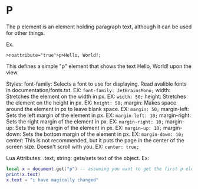 # P

The p element is an element holding paragraph text, although it can be used for other things.

Ex.
```jtl
>noattribute="true">p>Hello, World!;
```

This defines a simple "p" element that shows the text Hello, World! upon the view.

Styles:
    font-family: Selects a font to use for displaying. Read avalible fonts in documentation/fonts.txt. EX: `font-family: JetBrainsMono;`
    width: Stretches the element on the width in px. EX: `width: 50;`
    height: Stretches the element on the height in px. EX: `height: 50;`
    margin: Makes space around the element in px to leave blank space. EX: `margin: 50;`
    margin-left: Sets the left margin of the element in px. EX: `margin-left: 10;`
    margin-right: Sets the right margin of the element in px. EX: `margin-right: 10;`
    margin-up: Sets the top margin of the element in px. EX: `margin-up: 10;`
    margin-down: Sets the bottom margin of the element in px. EX: `margin-down: 10;`
    center: This is not recommended, but it puts the page in the center of the screen size. Doesn't scroll with you. EX: `center: true;`

Lua Attributes:
    .text, string: gets/sets text of the object. Ex:
```lua
local x = document.get("p") -- assuming you want to get the first p element in the document
print(x.text)
x.text = "i have magically changed"
```